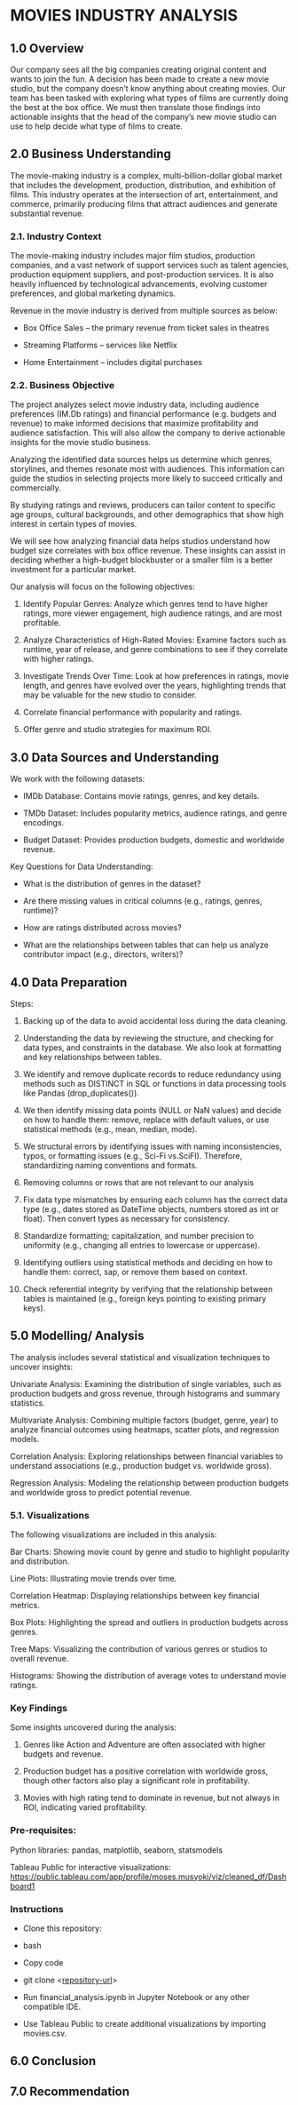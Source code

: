 # MOVIES INDUSTRY ANALYSIS
## 1.0	Overview
Our company sees all the big companies creating original content and wants to join the fun. A decision has been made to create a new movie studio, but the company doesn’t know anything about creating movies. Our team has been tasked with exploring what types of films are currently doing the best at the box office. We must then translate those findings into actionable insights that the head of the company’s new movie studio can use to help decide what type of films to create.

## 2.0	Business Understanding
The movie-making industry is a complex, multi-billion-dollar global market that includes the development, production, distribution, and exhibition of films. This industry operates at the intersection of art, entertainment, and commerce, primarily producing films that attract audiences and generate substantial revenue.
### 2.1. Industry Context
The movie-making industry includes major film studios, production companies, and a vast network of support services such as talent agencies, production equipment suppliers, and post-production services. It is also heavily influenced by technological advancements, evolving customer preferences, and global marketing dynamics.

Revenue in the movie industry is derived from multiple sources as below:

- Box Office Sales – the primary revenue from ticket sales in theatres
  
- Streaming Platforms – services like Netflix
  
- Home Entertainment – includes digital purchases

### 2.2. Business Objective
The project analyzes select movie industry data, including audience preferences (IM.Db ratings) and financial performance (e.g. budgets and revenue) to make informed decisions that maximize profitability and audience satisfaction. This will also allow the company to derive actionable insights for the movie studio business.

Analyzing the identified data sources helps us determine which genres, storylines, and themes resonate most with audiences. This information can guide the studios in selecting projects more likely to succeed critically and commercially.

By studying ratings and reviews, producers can tailor content to specific age groups, cultural backgrounds, and other demographics that show high interest in certain types of movies.

We will see how analyzing financial data helps studios understand how budget size correlates with box office revenue. These insights can assist in deciding whether a high-budget blockbuster or a smaller film is a better investment for a particular market.

Our analysis will focus on the following objectives:

  1.	Identify Popular Genres: Analyze which genres tend to have higher ratings, more viewer engagement, high audience ratings, and are most profitable.

  2.	Analyze Characteristics of High-Rated Movies: Examine factors such as runtime, year of release, and genre combinations to see if they correlate with higher ratings.

  3.	Investigate Trends Over Time: Look at how preferences in ratings, movie length, and genres have evolved over the years, highlighting trends that may be valuable for         the new studio to consider.

  4.	Correlate financial performance with popularity and ratings.

  5.	Offer genre and studio strategies for maximum ROI.

## 3.0	Data Sources and Understanding
We work with the following datasets:

 - IMDb Database: Contains movie ratings, genres, and key details.

 - TMDb Dataset: Includes popularity metrics, audience ratings, and genre encodings.

 - Budget Dataset: Provides production budgets, domestic and worldwide revenue.

Key Questions for Data Understanding:

 - What is the distribution of genres in the dataset?

 - Are there missing values in critical columns (e.g., ratings, genres, runtime)?

 - How are ratings distributed across movies?

 - What are the relationships between tables that can help us analyze contributor impact (e.g., directors, writers)?

## 4.0	Data Preparation
Steps:
  1.	Backing up of the data to avoid accidental loss during the data cleaning.
  
  2.	Understanding the data by reviewing the structure, and checking for data types, and constraints in the database. We also look at formatting and key relationships between tables.

  3.	We identify and remove duplicate records to reduce redundancy using methods such as DISTINCT in SQL or functions in data processing tools like Pandas (drop_duplicates()).

  4.	We then identify missing data points (NULL or NaN values) and decide on how to handle them: remove, replace with default values, or use statistical methods (e.g., mean, median, mode).
 
  5.	We structural errors by identifying issues with naming inconsistencies, typos, or formatting issues (e.g., Sci-Fi vs.SciFI). Therefore, standardizing naming conventions and formats.

  6.	Removing columns or rows that are not relevant to our analysis

  7.	Fix data type mismatches by ensuring each column has the correct data type (e.g., dates stored as DateTime objects, numbers stored as int or float). Then convert   types as necessary for consistency.

  8.	Standardize formatting; capitalization, and number precision to uniformity (e.g., changing all entries to lowercase or uppercase).

  9.	Identifying outliers using statistical methods and deciding on how to handle them: correct, sap, or remove them based on context.
 
  10.	Check referential integrity by verifying that the relationship between tables is maintained (e.g., foreign keys pointing to existing primary keys).

## 5.0	Modelling/ Analysis

The analysis includes several statistical and visualization techniques to uncover insights:

Univariate Analysis: Examining the distribution of single variables, such as production budgets and gross revenue, through histograms and summary statistics.

Multivariate Analysis: Combining multiple factors (budget, genre, year) to analyze financial outcomes using heatmaps, scatter plots, and regression models.

Correlation Analysis: Exploring relationships between financial variables to understand associations (e.g., production budget vs. worldwide gross).

Regression Analysis: Modeling the relationship between production budgets and worldwide gross to predict potential revenue.

### 5.1. Visualizations
The following visualizations are included in this analysis:

Bar Charts: Showing movie count by genre and studio to highlight popularity and distribution.

Line Plots: Illustrating movie trends over time.

Correlation Heatmap: Displaying relationships between key financial metrics.

Box Plots: Highlighting the spread and outliers in production budgets across genres.

Tree Maps: Visualizing the contribution of various genres or studios to overall revenue.

Histograms: Showing the distribution of average votes to understand movie ratings.

### Key Findings

Some insights uncovered during the analysis:

1. Genres like Action and Adventure are often associated with higher budgets and revenue.

2. Production budget has a positive correlation with worldwide gross, though other factors also play a significant role in profitability.

3. Movies with high rating tend to dominate in revenue, but not always in ROI, indicating varied profitability.

### Pre-requisites:

Python libraries: pandas, matplotlib, seaborn, statsmodels

Tableau Public for interactive visualizations: https://public.tableau.com/app/profile/moses.musyoki/viz/cleaned_df/Dashboard1

### Instructions

- Clone this repository:

- bash

- Copy code

- git clone <[repository-url](https://github.com/Otim135/group3-phase2-project/tree/main)>

- Run financial_analysis.ipynb in Jupyter Notebook or any other compatible IDE.

- Use Tableau Public to create additional visualizations by importing movies.csv.

## 6.0 Conclusion

## 7.0 Recommendation

